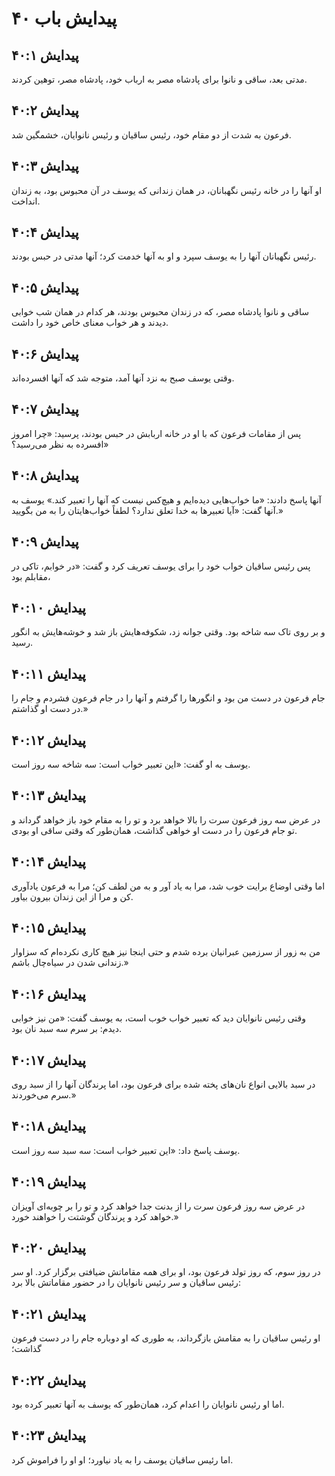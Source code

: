 # پیدایش باب ۴۰

## پیدایش ۴۰:۱

مدتی بعد، ساقی و نانوا برای پادشاه مصر به ارباب خود، پادشاه مصر، توهین کردند.

## پیدایش ۴۰:۲

فرعون به شدت از دو مقام خود، رئیس ساقیان و رئیس نانوایان، خشمگین شد.

## پیدایش ۴۰:۳

او آنها را در خانه رئیس نگهبانان، در همان زندانی که یوسف در آن محبوس بود، به زندان انداخت.

## پیدایش ۴۰:۴

رئیس نگهبانان آنها را به یوسف سپرد و او به آنها خدمت کرد؛ آنها مدتی در حبس بودند.

## پیدایش ۴۰:۵

ساقی و نانوا پادشاه مصر، که در زندان محبوس بودند، هر کدام در همان شب خوابی دیدند و هر خواب معنای خاص خود را داشت.

## پیدایش ۴۰:۶

وقتی یوسف صبح به نزد آنها آمد، متوجه شد که آنها افسرده‌اند.

## پیدایش ۴۰:۷

پس از مقامات فرعون که با او در خانه اربابش در حبس بودند، پرسید: «چرا امروز افسرده به نظر می‌رسید؟»

## پیدایش ۴۰:۸

آنها پاسخ دادند: «ما خواب‌هایی دیده‌ایم و هیچ‌کس نیست که آنها را تعبیر کند.» یوسف به آنها گفت: «آیا تعبیرها به خدا تعلق ندارد؟ لطفاً خواب‌هایتان را به من بگویید.»

## پیدایش ۴۰:۹

پس رئیس ساقیان خواب خود را برای یوسف تعریف کرد و گفت: «در خوابم، تاکی در مقابلم بود،

## پیدایش ۴۰:۱۰

و بر روی تاک سه شاخه بود. وقتی جوانه زد، شکوفه‌هایش باز شد و خوشه‌هایش به انگور رسید.

## پیدایش ۴۰:۱۱

جام فرعون در دست من بود و انگورها را گرفتم و آنها را در جام فرعون فشردم و جام را در دست او گذاشتم.»

## پیدایش ۴۰:۱۲

یوسف به او گفت: «این تعبیر خواب است: سه شاخه سه روز است.

## پیدایش ۴۰:۱۳

در عرض سه روز فرعون سرت را بالا خواهد برد و تو را به مقام خود باز خواهد گرداند و تو جام فرعون را در دست او خواهی گذاشت، همان‌طور که وقتی ساقی او بودی.

## پیدایش ۴۰:۱۴

اما وقتی اوضاع برایت خوب شد، مرا به یاد آور و به من لطف کن؛ مرا به فرعون یادآوری کن و مرا از این زندان بیرون بیاور.

## پیدایش ۴۰:۱۵

من به زور از سرزمین عبرانیان برده شدم و حتی اینجا نیز هیچ کاری نکرده‌ام که سزاوار زندانی شدن در سیاه‌چال باشم.»

## پیدایش ۴۰:۱۶

وقتی رئیس نانوایان دید که تعبیر خواب خوب است، به یوسف گفت: «من نیز خوابی دیدم: بر سرم سه سبد نان بود.

## پیدایش ۴۰:۱۷

در سبد بالایی انواع نان‌های پخته شده برای فرعون بود، اما پرندگان آنها را از سبد روی سرم می‌خوردند.»

## پیدایش ۴۰:۱۸

یوسف پاسخ داد: «این تعبیر خواب است: سه سبد سه روز است.

## پیدایش ۴۰:۱۹

در عرض سه روز فرعون سرت را از بدنت جدا خواهد کرد و تو را بر چوبه‌ای آویزان خواهد کرد و پرندگان گوشتت را خواهند خورد.»

## پیدایش ۴۰:۲۰

در روز سوم، که روز تولد فرعون بود، او برای همه مقاماتش ضیافتی برگزار کرد. او سر رئیس ساقیان و سر رئیس نانوایان را در حضور مقاماتش بالا برد:

## پیدایش ۴۰:۲۱

او رئیس ساقیان را به مقامش بازگرداند، به طوری که او دوباره جام را در دست فرعون گذاشت؛

## پیدایش ۴۰:۲۲

اما او رئیس نانوایان را اعدام کرد، همان‌طور که یوسف به آنها تعبیر کرده بود.

## پیدایش ۴۰:۲۳

اما رئیس ساقیان یوسف را به یاد نیاورد؛ او او را فراموش کرد.
